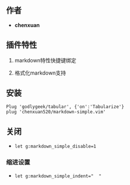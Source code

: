 ## 作者

- **chenxuan**

## 插件特性

1. markdown特性快捷键绑定

2. 格式化markdown支持

## 安装

```
Plug 'godlygeek/tabular', {'on':'Tabularize'}
plug 'chenxuan520/markdown-simple.vim'
```

## 关闭

- `let g:markdown_simple_disable=1`

### 缩进设置

- `let g:markdown_simple_indent="  "`
